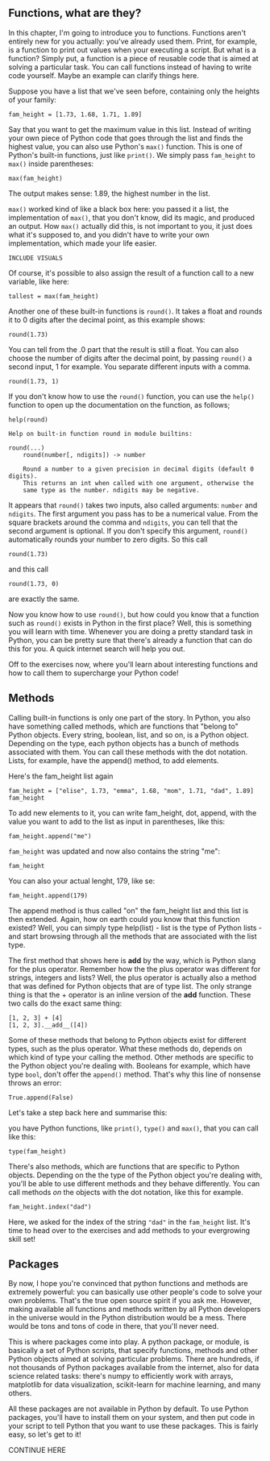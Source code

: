 ## Functions, what are they?

In this chapter, I'm going to introduce you to functions. Functions aren't entirely new for you actually: you've already used them. Print, for example, is a function to print out values when your executing a script. But what is a function? Simply put, a function is a piece of reusable code that is aimed at solving a particular task. You can call functions instead of having to write code yourself. Maybe an example can clarify things here.

Suppose you have a list that we've seen before, containing only the heights of your family:

```
fam_height = [1.73, 1.68, 1.71, 1.89]
```

Say that you want to get the maximum value in this list. Instead of writing your own piece of Python code that goes through the list and finds the highest value, you can also use Python's `max()` function. This is one of Python's built-in functions, just like `print()`. We simply pass `fam_height` to `max()` inside parentheses:

```
max(fam_height)
```

The output makes sense: 1.89, the highest number in the list. 

`max()` worked kind of like a black box here: you passed it a list, the implementation of `max()`, that you don't know, did its magic, and produced an output. How `max()` actually did this, is not important to you, it just does what it's supposed to, and you didn't have to write your own implementation, which made your life easier.

```
INCLUDE VISUALS
```

Of course, it's possible to also assign the result of a function call to a new variable, like here:

```
tallest = max(fam_height)
```

Another one of these built-in functions is `round()`. It takes a float and rounds it to 0 digits after the decimal point, as this example shows:

```
round(1.73)
```

You can tell from the .0 part that the result is still a float. You can also choose the number of digits after the decimal point, by passing   `round()` a second input, 1 for example. You separate different inputs with a comma.

```
round(1.73, 1)
```

If you don't know how to use the `round()` function, you can use the `help()` function to open up the documentation on the function, as follows; 

```
help(round)

Help on built-in function round in module builtins:

round(...)
    round(number[, ndigits]) -> number

    Round a number to a given precision in decimal digits (default 0 digits).
    This returns an int when called with one argument, otherwise the
    same type as the number. ndigits may be negative.
```

It appears that `round()` takes two inputs, also called arguments: `number` and `ndigits`. The first argument you pass has to be a numerical value. From the square brackets around the comma and `ndigits`, you can tell that the second argument is optional. If you don't specify this argument, `round()` automatically rounds your number to zero digits. So this call

```
round(1.73)
```

and this call

```
round(1.73, 0)
```

are exactly the same.

Now you know how to use `round()`, but how could you know that a function such as `round()` exists in Python in the first place? Well, this is something you will learn with time. Whenever you are doing a pretty standard task in Python, you can be pretty sure that there's already a function that can do this for you. A quick internet search will help you out.

Off to the exercises now, where you'll learn about interesting functions and how to call them to supercharge your Python code!

## Methods

Calling built-in functions is only one part of the story. In Python, you also have something called methods, which are functions that "belong to" Python objects. Every string, boolean, list, and so on, is a Python object. Depending on the type, each python objects has a bunch of methods associated with them. You can call these methods with the dot notation. Lists, for example, have the append() method, to add elements. 

Here's the fam_height list again

```
fam_height = ["elise", 1.73, "emma", 1.68, "mom", 1.71, "dad", 1.89]
fam_height
```

To add new elements to it, you can write fam_height, dot, append, with the value you want to add to the list as input in parentheses, like this:

```
fam_height.append("me")
```

`fam_height` was updated and now also contains the string "me":

```
fam_height
```

You can also your actual lenght, 179, like se:

```
fam_height.append(179)
```

The append method is thus called "on" the fam_height list and this list is then extended. Again, how on earth could you know that this function existed? Well, you can simply type help(list) - list is the type of Python lists - and start browsing through all the methods that are associated with the list type.

The first method that shows here is __add__ by the way, which is Python slang for the plus operator. Remember how the the plus operator was different for strings, integers and lists? Well, the plus operator is actually also a method that was defined for Python objects that are of type list. The only strange thing is that the + operator is an inline version of the __add__ function. These two calls do the exact same thing:

```
[1, 2, 3] + [4]
[1, 2, 3].__add__([4])
```

Some of these methods that belong to Python objects exist for different types, such as the plus operator. What these methods do, depends on which kind of type your calling the method. Other methods are specific to the Python object you're dealing with. Booleans for example, which have type `bool`, don't offer the `append()` method. That's why this line of nonsense throws an error:

```
True.append(False)
```

Let's take a step back here and summarise this: 

you have Python functions, like `print()`, `type()` and `max()`, that you can call like this:

```
type(fam_height)
```

There's also methods, which are functions that are specific to Python objects. Depending on the the type of the Python object you're dealing with, you'll be able to use different methods and they behave differently. You can call methods _on_ the objects with the dot notation, like this for example.

```
fam_height.index("dad")
```

Here, we asked for the index of the string `"dad"` in the `fam_height` list.
It's time to head over to the exercises and add methods to your evergrowing skill set!

## Packages

By now, I hope you're convinced that python functions and methods are extremely powerful: you can basically use other people's code to solve your own problems. That's the true open source spirit if you ask me. However, making available all functions and methods written by all Python developers in the universe would in the Python distribution would be a mess. There would be tons and tons of code in there, that you'll never need.

This is where packages come into play. A python package, or module, is basically a set of Python scripts, that specify functions, methods and other Python objects aimed at solving particular problems. There are hundreds, if not thousands of Python packages available from the internet, also for data science related tasks: there's numpy to efficiently work with arrays, matplotlib for data visualization, scikit-learn for machine learning, and many others.

All these packages are not available in Python by default. To use Python packages, you'll have to install them on your system, and then put code in your script to tell Python that you want to use these packages. This is fairly easy, so let's get to it!

CONTINUE HERE





